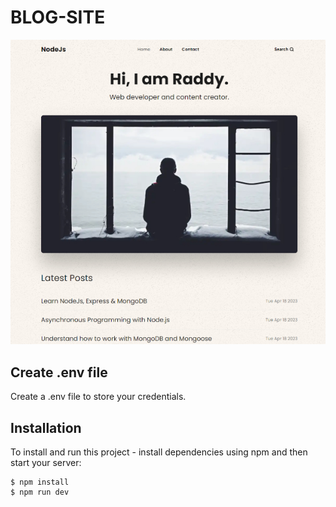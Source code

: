 # BLOG-SITE

![alt text](/readme-image.jpg?raw=true)

## Create .env file
Create a .env file to store your credentials.

## Installation
To install and run this project - install dependencies using npm and then start your server:

```
$ npm install
$ npm run dev
```